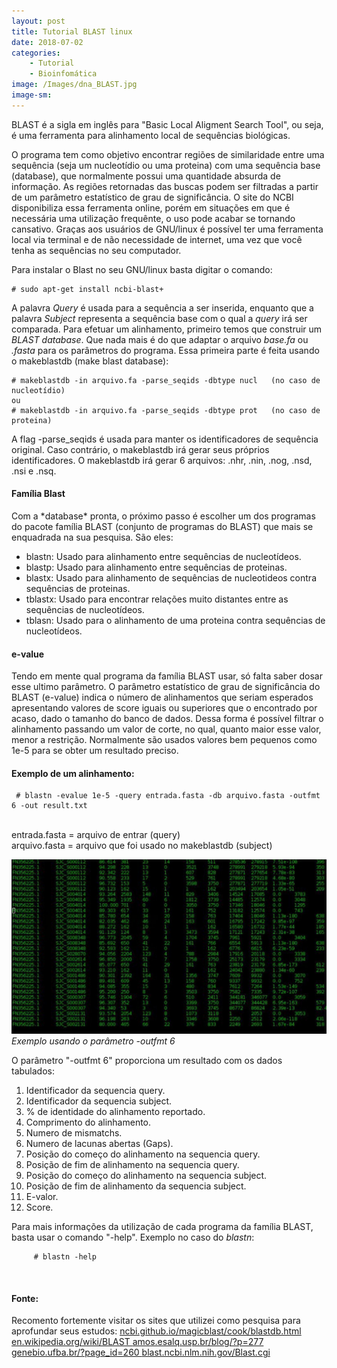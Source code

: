 ```yaml
---
layout: post
title: Tutorial BLAST linux
date: 2018-07-02
categories:
    - Tutorial
    - Bioinfomática
image: /Images/dna_BLAST.jpg
image-sm:
---
```


   BLAST é a sigla em inglês para "Basic Local Aligment Search Tool", ou seja, 
é uma ferramenta para alinhamento local de sequências biológicas.

   O programa tem como objetivo encontrar regiões de similaridade entre uma 
sequência (seja um nucleotídio ou uma proteina) com uma sequência base (database), 
que normalmente possui uma quantidade absurda de informação. As regiões retornadas 
das buscas podem ser filtradas a partir de um parâmetro estatístico de grau de 
significância.
    O site do NCBI disponibiliza essa ferramenta online, porém em situações em que 
é necessária uma utilização frequênte, o uso  pode acabar se tornando cansativo. 
Graças aos usuários de GNU/linux é possível ter uma ferramenta local via terminal e 
de não necessidade de internet, uma vez que você tenha as sequências no seu computador.
    
   Para instalar o Blast no seu GNU/linux basta digitar o comando:
	
	# sudo apt-get install ncbi-blast+

   A palavra *Query* é usada para a sequência a ser inserida, enquanto que a palavra 
*Subject* representa a sequência base com o qual a *query* irá ser comparada.
    Para efetuar um alinhamento, primeiro temos que construir um *BLAST database*. 
Que nada mais é do que adaptar o arquivo *base.fa* ou *.fasta* para os parâmetros do 
programa. Essa primeira parte é feita usando o makeblastdb (make blast database):


	# makeblastdb -in arquivo.fa -parse_seqids -dbtype nucl   (no caso de nucleotídio) 
	ou
	# makeblastdb -in arquivo.fa -parse_seqids -dbtype prot   (no caso de proteina) 



   A flag -parse_seqids é usada para manter os identificadores de sequência original.
Caso contrário, o makeblastdb irá gerar seus próprios identificadores. O makeblastdb
irá gerar 6 arquivos: .nhr, .nin, .nog, .nsd, .nsi e .nsq.

   <h4>Família Blast</h4>
   Com a *database* pronta, o próximo passo é escolher um dos programas do pacote 
família BLAST (conjunto de programas do BLAST) que mais se enquadrada na sua pesquisa. 
   São eles:
   <ul>
     <li>blastn: Usado para alinhamento entre sequências de nucleotídeos.</li>
     <li>blastp: Usado para alinhamento entre sequências de proteinas.</li>
     <li>blastx: Usado para alinhamento de sequências de nucleotideos contra sequências de proteinas.</li>
     <li>tblastx: Usado para encontrar relações muito distantes entre as sequências de nucleotídeos.</li>
     <li>tblasn: Usado para o alinhamento de uma proteina contra sequências de nucleotídeos.</li> 
   </ul>

   <h4>e-value</h4>
   Tendo em mente qual programa da família BLAST usar, só falta saber dosar esse 
ultimo parâmetro.
   O parâmetro estatístico de grau de significância do BLAST (e-value) indica o 
número de alinhamentos que seriam esperados apresentando valores de score iguais ou 
superiores que o encontrado por acaso, dado o tamanho do banco de dados. Dessa forma 
é possível filtrar o alinhamento passando um valor de corte, no qual, quanto maior 
esse valor, menor a restrição. Normalmente são usados valores bem pequenos como 1e-5 
para se obter um resultado preciso.

   <h4>Exemplo de um alinhamento:</h4>
     
     # blastn -evalue 1e-5 -query entrada.fasta -db arquivo.fasta -outfmt 6 -out result.txt
 <p>
	<br />
   entrada.fasta = arquivo de entrar (query) <br />
   arquivo.fasta = arquivo que foi usado no makeblastdb (subject) <br />
</p>

![](/Images/output_BLAST.jpg) *Exemplo usando o parâmetro -outfmt 6*


   O parâmetro "-outfmt 6" proporciona um resultado com os dados tabulados:
   <ol>
    <li> Identificador da sequencia query.</li>
    <li> Identificador da sequencia subject.</li>
    <li> % de identidade do alinhamento reportado.</li>
    <li> Comprimento do alinhamento.</li>
    <li> Numero de mismatchs.</li>
    <li> Numero de lacunas abertas (Gaps).</li>
    <li> Posição do começo do alinhamento na sequencia query.</li>
    <li> Posição de fim de alinhamento na sequencia query.</li>
    <li> Posição do começo do alinhamento na sequencia subject.</li>
    <li> Posição de fim de alinhamento da sequencia subject.</li>
    <li> E-valor.</li>
    <li> Score.</li>
   </ol>

   Para mais informações da utilização de cada programa da família BLAST, basta usar o comando "-help".
Exemplo no caso do *blastn*:

		 # blastn -help 
<p>
	<br />
</p>

   <h4>Fonte:</h4>
   Recomento fortemente visitar os sites que utilizei como pesquisa para aprofundar seus estudos:
   
   <a HREF= "https://ncbi.github.io/magicblast/cook/blastdb.html" TARGET="_blank" >
	ncbi.github.io/magicblast/cook/blastdb.html </a>
	
   <a HREF= "https://en.wikipedia.org/wiki/BLAST " TARGET="_blank">
	en.wikipedia.org/wiki/BLAST </a>
	
   <a HREF= "https://amos.esalq.usp.br/blog/?p=277" TARGET="_blank">
	amos.esalq.usp.br/blog/?p=277 </a>
	
   <a HREF= "https://www.genebio.ufba.br/?page_id=260" TARGET="_blank">
	genebio.ufba.br/?page_id=260 </a>
	
   <a HREF= "https://blast.ncbi.nlm.nih.gov/Blast.cgi " TARGET="_blank">
	blast.ncbi.nlm.nih.gov/Blast.cgi </a>

